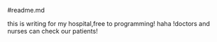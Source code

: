 #readme.md

this is writing for my hospital,free to programming! haha !doctors and nurses can check our patients!